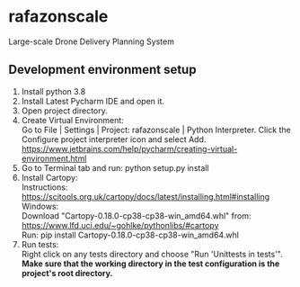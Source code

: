 # rafazonscale

Large-scale Drone Delivery Planning System 

## Development environment setup
1. Install python 3.8 
2. Install Latest Pycharm IDE and open it.
3. Open project directory.
4. Create Virtual Environment:  
Go to File | Settings | Project: rafazonscale | Python Interpreter. Click the Configure project interpreter icon and select Add.  
https://www.jetbrains.com/help/pycharm/creating-virtual-environment.html
4. Go to Terminal tab and run: python setup.py install 
5. Install Cartopy:  
   Instructions: https://scitools.org.uk/cartopy/docs/latest/installing.html#installing  
   Windows:  
   Download "Cartopy-0.18.0-cp38-cp38-win_amd64.whl" from:
   https://www.lfd.uci.edu/~gohlke/pythonlibs/#cartopy  
   Run: pip install Cartopy-0.18.0-cp38-cp38-win_amd64.whl
6. Run tests:   
   Right click on any tests directory and choose "Run 'Unittests in tests'".  
   **Make sure that the working directory in the test configuration is the project's root directory.**
